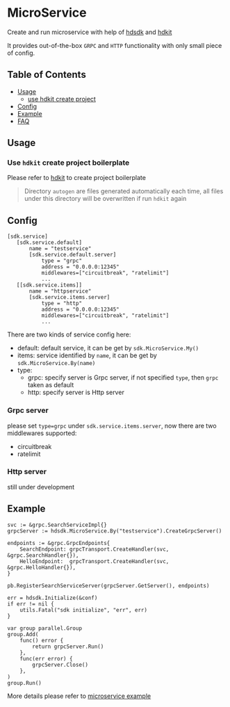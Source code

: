 # MicroService

Create and run microservice with help of [hdsdk](https://github.com/hdget/hdsdk) and [hdkit](https://github.com/hdget/hdkit)

It provides out-of-the-box `GRPC` and `HTTP` functionality with only small piece of config.
 
## Table of Contents
- [Usage](#usage)
    - [use hdkit create project](#use-hdkit-create-project-boilerplate)
- [Config](#config)
- [Example](#example)
- [FAQ](#faq)

## Usage

### Use `hdkit` create project boilerplate

Please refer to [hdkit](https://github.com/hdget/hdkit) to create project boilerplate

> Directory `autogen` are files generated automatically each time, all files under this directory will be overwritten if run `hdkit` again

## Config

 ```
[sdk.service]
    [sdk.service.default]
        name = "testservice"
        [sdk.service.default.server]
            type = "grpc"
            address = "0.0.0.0:12345"
            middlewares=["circuitbreak", "ratelimit"]
            ...
    [[sdk.service.items]]
        name = "httpservice"
        [sdk.service.items.server]
            type = "http"
            address = "0.0.0.0:12345"
            middlewares=["circuitbreak", "ratelimit"]
            ...        
```

There are two kinds of service config here:
- default: default service, it can be get by `sdk.MicroService.My()`
- items:   service identified by `name`, it can be get by `sdk.MicroService.By(name)`
- type:  
  - grpc: specify server is Grpc server, if not specified `type`, then `grpc` taken as default
  - http: specify server is Http server

### Grpc server
please set `type=grpc` under `sdk.service.items.server`, now there are two middlewares supported:
- circuitbreak
- ratelimit

### Http server
still under development

## Example
```
svc := &grpc.SearchServiceImpl{}
grpcServer := hdsdk.MicroService.By("testservice").CreateGrpcServer()

endpoints := &grpc.GrpcEndpoints{
	SearchEndpoint: grpcTransport.CreateHandler(svc, &grpc.SearchHandler{}),
	HelloEndpoint:  grpcTransport.CreateHandler(svc, &grpc.HelloHandler{}),
}

pb.RegisterSearchServiceServer(grpcServer.GetServer(), endpoints)

err = hdsdk.Initialize(&conf)
if err != nil {
    utils.Fatal("sdk initialize", "err", err)
}

var group parallel.Group
group.Add(
    func() error {
        return grpcServer.Run()
    },
    func(err error) {
        grpcServer.Close()
    },
)
group.Run()
```

More details please refer to [microservice example](https://github.com/hdget/hdsdk-examples/tree/main/microservice)